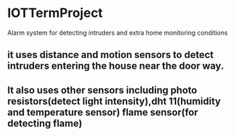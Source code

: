 # IOTTermProject
Alarm system for detecting intruders and extra home monitoring conditions

## it uses distance and motion sensors to detect intruders entering the house near the door way.

## It also uses other sensors including photo resistors(detect light intensity),dht 11(humidity and temperature sensor) flame sensor(for detecting flame)

